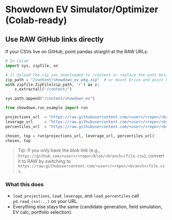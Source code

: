 
# Showdown EV Simulator/Optimizer (Colab-ready)

## Use RAW GitHub links directly

If your CSVs live on GitHub, point pandas straight at the RAW URLs:

```python
# In Colab
import sys, zipfile, os

# 1) Upload the zip you downloaded to /content or replace the path below
zip_path = "/content/showdown_ev_pkg.zip"  # or mount Drive and point here
with zipfile.ZipFile(zip_path, 'r') as z:
    z.extractall("/content/")

sys.path.append("/content/showdown_ev")

from showdown.run_example import run

projections_url  = "https://raw.githubusercontent.com/<user>/<repo>/<branch>/projections.csv"
leverage_url     = "https://raw.githubusercontent.com/<user>/<repo>/<branch>/leverage.csv"
percentiles_url  = "https://raw.githubusercontent.com/<user>/<repo>/<branch>/percentiles.csv"

chosen, top = run(projections_url, leverage_url, percentiles_url)
chosen, top
```

> Tip: If you only have the *blob* link (e.g., `https://github.com/<user>/<repo>/blob/<branch>/file.csv`),
> convert it to RAW by switching to `https://raw.githubusercontent.com/<user>/<repo>/<branch>/file.csv`.

### What this does
- `load_projections`, `load_leverage`, and `load_percentiles` call `pd.read_csv(...)` on your URL.
- Everything else stays the same (candidate generation, field simulation, EV calc, portfolio selection).

